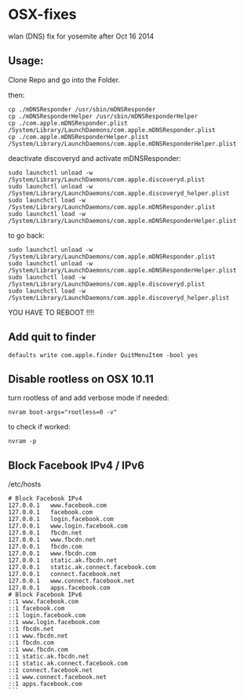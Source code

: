 OSX-fixes
==============

wlan (DNS) fix for yosemite after Oct 16 2014 


Usage:
--------------

Clone Repo and go into the Folder.

then:
```
cp ./mDNSResponder /usr/sbin/mDNSResponder
cp ./mDNSResponderHelper /usr/sbin/mDNSResponderHelper
cp ./com.apple.mDNSResponder.plist /System/Library/LaunchDaemons/com.apple.mDNSResponder.plist
cp ./com.apple.mDNSResponderHelper.plist /System/Library/LaunchDaemons/com.apple.mDNSResponderHelper.plist
```


deactivate discoveryd and activate mDNSResponder:
```
sudo launchctl unload -w /System/Library/LaunchDaemons/com.apple.discoveryd.plist
sudo launchctl unload -w /System/Library/LaunchDaemons/com.apple.discoveryd_helper.plist
sudo launchctl load -w /System/Library/LaunchDaemons/com.apple.mDNSResponder.plist
sudo launchctl load -w /System/Library/LaunchDaemons/com.apple.mDNSResponderHelper.plist
```

to go back:
```
sudo launchctl unload -w /System/Library/LaunchDaemons/com.apple.mDNSResponder.plist
sudo launchctl unload -w /System/Library/LaunchDaemons/com.apple.mDNSResponderHelper.plist
sudo launchctl load -w /System/Library/LaunchDaemons/com.apple.discoveryd.plist
sudo launchctl load -w /System/Library/LaunchDaemons/com.apple.discoveryd_helper.plist
```

YOU HAVE TO REBOOT !!!!



Add quit to finder
--------------

```
defaults write com.apple.finder QuitMenuItem -bool yes
```


Disable rootless on OSX 10.11
--------------

turn rootless of and add verbose mode if needed:

```
nvram boot-args="rootless=0 -v"
```

to check if worked:

```
nvram -p
```

Block Facebook IPv4 / IPv6
--------------

/etc/hosts

````
# Block Facebook IPv4
127.0.0.1   www.facebook.com
127.0.0.1   facebook.com
127.0.0.1   login.facebook.com
127.0.0.1   www.login.facebook.com
127.0.0.1   fbcdn.net
127.0.0.1   www.fbcdn.net
127.0.0.1   fbcdn.com
127.0.0.1   www.fbcdn.com
127.0.0.1   static.ak.fbcdn.net
127.0.0.1   static.ak.connect.facebook.com
127.0.0.1   connect.facebook.net
127.0.0.1   www.connect.facebook.net
127.0.0.1   apps.facebook.com
# Block Facebook IPv6
::1 www.facebook.com
::1 facebook.com
::1 login.facebook.com
::1 www.login.facebook.com
::1 fbcdn.net
::1 www.fbcdn.net
::1 fbcdn.com
::1 www.fbcdn.com
::1 static.ak.fbcdn.net
::1 static.ak.connect.facebook.com
::1 connect.facebook.net
::1 www.connect.facebook.net
::1 apps.facebook.com
```
